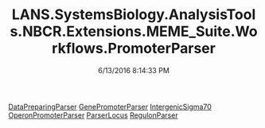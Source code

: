 ﻿---
title: LANS.SystemsBiology.AnalysisTools.NBCR.Extensions.MEME_Suite.Workflows.PromoterParser
date: 6/13/2016 8:14:33 PM
---

[DataPreparingParser](T-LANS.SystemsBiology.AnalysisTools.NBCR.Extensions.MEME_Suite.Workflows.PromoterParser.DataPreparingParser.html)
[GenePromoterParser](T-LANS.SystemsBiology.AnalysisTools.NBCR.Extensions.MEME_Suite.Workflows.PromoterParser.GenePromoterParser.html)
[IntergenicSigma70](T-LANS.SystemsBiology.AnalysisTools.NBCR.Extensions.MEME_Suite.Workflows.PromoterParser.IntergenicSigma70.html)
[OperonPromoterParser](T-LANS.SystemsBiology.AnalysisTools.NBCR.Extensions.MEME_Suite.Workflows.PromoterParser.OperonPromoterParser.html)
[ParserLocus](T-LANS.SystemsBiology.AnalysisTools.NBCR.Extensions.MEME_Suite.Workflows.PromoterParser.ParserLocus.html)
[RegulonParser](T-LANS.SystemsBiology.AnalysisTools.NBCR.Extensions.MEME_Suite.Workflows.PromoterParser.RegulonParser.html)
